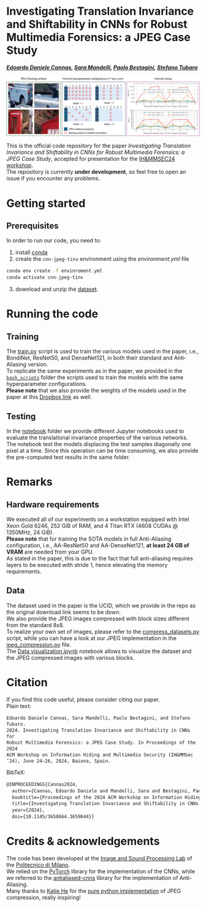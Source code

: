 # Investigating Translation Invariance and Shiftability in CNNs for Robust Multimedia Forensics: a JPEG Case Study
<!-- **Authors:** -->

**_[Edoardo Daniele Cannas](linkedin.com/in/edoardo-daniele-cannas-9a7355146/), [Sara Mandelli](https://www.linkedin.com/in/saramandelli/), [Paolo Bestagini](https://www.linkedin.com/in/paolo-bestagini-390b461b4/), [Stefano Tubaro](https://www.linkedin.com/in/stefano-tubaro-73aa9916/)_** 

</div>

![](assets/teaser.jpg)

This is the official code repository for the paper *Investigating Translation Invariance and Shiftability in CNNs for Robust Multimedia Forensics: a JPEG Case Study*, accepted for presentation for the [IH&MMSEC24 workshop](https://www.mdpi.com/2072-4292/15/15/3750).  
The repository is currently **under development**, so feel free to open an issue if you encounter any problems.

# Getting started

## Prerequisites
In order to run our code, you need to:
1. install [conda](https://docs.conda.io/en/latest/miniconda.html)
2. create the `cnn-jpeg-tinv` environment using the *environment.yml* file
```bash
conda env create -f envinroment.yml
conda activate cnn-jpeg-tinv
```
3. download and unzip the [dataset](https://www.dropbox.com/scl/fo/px1aa2xrf5g4y3ptzejev/AAHm3nHgmwP_tymy80VPNZ4?rlkey=3jt161d0t27aqn6tepyurmftd&dl=0).

# Running the code
## Training
The [train.py](train.py) script is used to train the various models used in the paper, i.e., BondiNet, ResNet50, and DenseNet121,
in both their standard and Anti-Aliasing version.  
To replicate the same experiments as in the paper, we provided in the [`bash_scripts`](bash_scripts) folder the scripts used to train the models
with the same hyperparameter configurations.  
**Please note** that we also provide the weights of the models used in the paper at this [Dropbox link](https://www.dropbox.com/scl/fo/px1aa2xrf5g4y3ptzejev/AAHm3nHgmwP_tymy80VPNZ4?rlkey=3jt161d0t27aqn6tepyurmftd&dl=0) as well.  
## Testing
In the [notebook](notebook) folder we provide different Jupyter notebooks used to evaluate the translational invariance properties of the various networks.  
The notebook test the models displacing the test samples diagonally one pixel at a time. Since this operation can be time consuming, we also provide the pre-computed test results in the same folder.  
# Remarks
## Hardware requirements
We executed all of our experiments on a workstation equipped with Intel Xeon Gold 6246, 252 GiB of RAM, and 4 Titan RTX (4608 CUDAs @ 1350MHz, 24 GiB).  
**Please note** that for training the SOTA models in full Anti-Aliasing configuration, i.e., AA-ResNet50 and AA-DenseNet121, **at least 24 GB of VRAM** are needed from your GPU.  
As stated in the paper, this is due to the fact that full anti-aliasing requires layers to be executed with stride 1, hence elevating the memory requirements.

## Data
The dataset used in the paper is the UCID, which we provide in the repo as the original download link seems to be down.  
We also provide the JPEG images compressed with block sizes different from the standard 8x8.  
To realize your own set of images, please refer to the [compress_datasets.py](compress_datasets.py) script, while you can have a look at our 
JPEG implementation in the [jpeg_compression.py](isplutils/jpeg_compression.py) file.  
The [Data visualization.ipynb](notebook/Data%20visualization.ipynb) notebook allows to visualize the dataset and the JPEG compressed images with various blocks.  

# Citation
If you find this code useful, please consider citing our paper.  
Plain text:
```plaintext
Edoardo Daniele Cannas, Sara Mandelli, Paolo Bestagini, and Stefano Tubaro.
2024. Investigating Translation Invariance and Shiftability in CNNs for
Robust Multimedia Forensics: a JPEG Case Study. In Proceedings of the 2024
ACM Workshop on Information Hiding and Multimedia Security (IH&MMSec
’24), June 24–26, 2024, Baiona, Spain.
```
BibTeX:
```latex
@INPROCEEDINGS{Cannas2024,
  author={Cannas, Edoardo Daniele and Mandelli, Sara and Bestagini, Paolo and Tubaro, Stefano},
  booktitle={Proceedings of the 2024 ACM Workshop on Information Hiding and Multimedia Security (IH&MMSec 2024)}, 
  title={Investigating Translation Invariance and Shiftability in CNNs for Robust Multimedia Forensics: a JPEG Case Study}, 
  year={2024},
  doi={10.1145/3658664.3659644}}
```

# Credits & acknowledgements
The code has been developed at the [Image and Sound Processing Lab](https://www.deib.ispl.it/) of the [Politecnico di Milano](https://www.polimi.it/).  
We relied on the [PyTorch](https://pytorch.org/) library for the implementation of the CNNs, while we referred to the [antialiased-cnns](https://github.com/adobe/antialiased-cnns) library for the implementation of Anti-Aliasing.  
Many thanks to [Katie He](https://github.com/katieshiqihe) for the [pure python implementation](https://github.com/katieshiqihe/image_compression) of JPEG compression, really inspiring!



